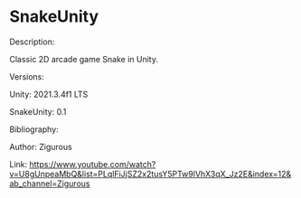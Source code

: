 # SnakeUnity
Description:

Classic 2D arcade game Snake in Unity.

Versions:

Unity:        2021.3.4f1 LTS

SnakeUnity:   0.1

Bibliography:

Author:   Zigurous

Link:     https://www.youtube.com/watch?v=U8gUnpeaMbQ&list=PLqlFiJjSZ2x2tusY5PTw9lVhX3qX_Jz2E&index=12&ab_channel=Zigurous
